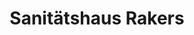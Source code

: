 ---
title: "Sanitätshaus Rakers"
url: /bad-lippspringe/sanitaetshaus-rakers-detmolder-strasse/
shop: Sanitätshaus
---